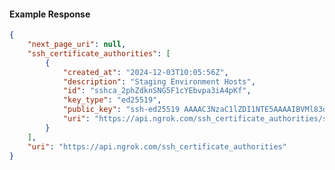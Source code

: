 <!-- Code generated for API Clients. DO NOT EDIT. -->

#### Example Response

```json
{
	"next_page_uri": null,
	"ssh_certificate_authorities": [
		{
			"created_at": "2024-12-03T10:05:56Z",
			"description": "Staging Environment Hosts",
			"id": "sshca_2phZdknSNG5F1cYEbvpa3iA4pKf",
			"key_type": "ed25519",
			"public_key": "ssh-ed25519 AAAAC3NzaC1lZDI1NTE5AAAAIBVMl83dz8f7KErJvSx8EFt297FiQkRyZ8Px7eBtpDdX",
			"uri": "https://api.ngrok.com/ssh_certificate_authorities/sshca_2phZdknSNG5F1cYEbvpa3iA4pKf"
		}
	],
	"uri": "https://api.ngrok.com/ssh_certificate_authorities"
}
```
